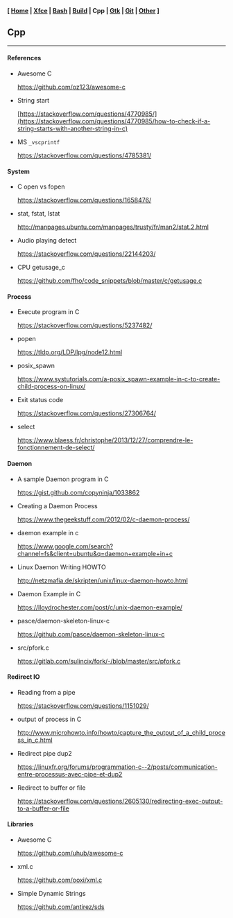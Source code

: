 **[ [Home](00-Home.html) | [Xfce](01-Xfce.html) | [Bash](02-Bash.html) | [Build](03-Build.html) | Cpp | [Gtk](05-Gtk.html) | [Git](06-Git.html) | [Other](99-Other.html) ]**

## Cpp

---

#### References

* Awesome C
    
    https://github.com/oz123/awesome-c  

* String start
    
    [https://stackoverflow.com/questions/4770985/](https://stackoverflow.com/questions/4770985/how-to-check-if-a-string-starts-with-another-string-in-c)

* MS `_vscprintf`
    
    https://stackoverflow.com/questions/4785381/  



#### System

* C open vs fopen
    
    https://stackoverflow.com/questions/1658476/  
    
* stat, fstat, lstat

    http://manpages.ubuntu.com/manpages/trusty/fr/man2/stat.2.html  

* Audio playing detect
    
    https://stackoverflow.com/questions/22144203/  

* CPU getusage_c
    
    https://github.com/fho/code_snippets/blob/master/c/getusage.c  



#### Process

* Execute program in C
    
    https://stackoverflow.com/questions/5237482/

* popen
    
    https://tldp.org/LDP/lpg/node12.html  

* posix_spawn
    
    https://www.systutorials.com/a-posix_spawn-example-in-c-to-create-child-process-on-linux/  

* Exit status code
    
    https://stackoverflow.com/questions/27306764/  

* select
    
    https://www.blaess.fr/christophe/2013/12/27/comprendre-le-fonctionnement-de-select/  



#### Daemon

* A sample Daemon program in C
    
    https://gist.github.com/copyninja/1033862  

* Creating a Daemon Process
    
    https://www.thegeekstuff.com/2012/02/c-daemon-process/  

* daemon example in c
    
    https://www.google.com/search?channel=fs&client=ubuntu&q=daemon+example+in+c  

* Linux Daemon Writing HOWTO
    
    http://netzmafia.de/skripten/unix/linux-daemon-howto.html  

* Daemon Example in C
    
    https://lloydrochester.com/post/c/unix-daemon-example/  

* pasce/daemon-skeleton-linux-c
    
    https://github.com/pasce/daemon-skeleton-linux-c  

* src/pfork.c
    
    https://gitlab.com/sulincix/fork/-/blob/master/src/pfork.c  



#### Redirect IO

* Reading from a pipe
    
    https://stackoverflow.com/questions/1151029/  

* output of process in C
    
    http://www.microhowto.info/howto/capture_the_output_of_a_child_process_in_c.html  

* Redirect pipe dup2
    
    https://linuxfr.org/forums/programmation-c--2/posts/communication-entre-processus-avec-pipe-et-dup2  

* Redirect to buffer or file
    
    https://stackoverflow.com/questions/2605130/redirecting-exec-output-to-a-buffer-or-file  



#### Libraries

* Awesome C
    
    https://github.com/uhub/awesome-c  

* xml.c
    
    https://github.com/ooxi/xml.c  
    
* Simple Dynamic Strings
    
    https://github.com/antirez/sds  


